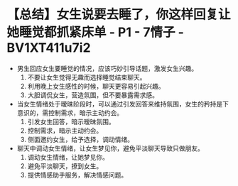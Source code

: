 # 【总结】女生说要去睡了，你这样回复让她睡觉都抓紧床单 - P1 - 7情子 - BV1XT411u7i2

-   男生回应女生要睡觉的情况，应该巧妙引导话题，激发女生兴趣。
    1.  不要让女生觉得无趣而选择睡觉结束聊天。
    2.  利用晚上女生感性的时候，聊天更容易引起兴趣。
    3.  大胆调侃女生，营造氛围，但不要暴露需求感。
-   当女生情绪处于暧昧阶段时，可以通过引发回答来维持氛围，女生的矜持是下意识的，需控制需求，暗示主动约会。
    1.  引发女生回答，暗示暧昧氛围。
    2.  控制需求，暗示主动约会。
    3.  侧面邀约女生，给予选择，调动情绪。
-   聊天中调动女生情绪，让女生梦见你，避免平淡聊天导致只做朋友。
    1.  调动女生情绪，让她梦见你。
    2.  避免平淡聊天，撩到女生。
    3.  提供情感助手服务，解决情感问题。